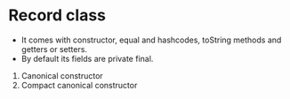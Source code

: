 # Record class

- It comes with constructor, equal and hashcodes, toString methods and getters or setters.
- By default its fields are private final.

1. Canonical constructor
2. Compact canonical constructor